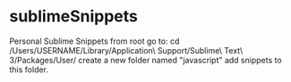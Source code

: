 # sublimeSnippets
Personal Sublime Snippets
from root go to:
cd /Users/USERNAME/Library/Application\ Support/Sublime\ Text\ 3/Packages/User/
create a new folder named "javascript"
add snippets to this folder.
